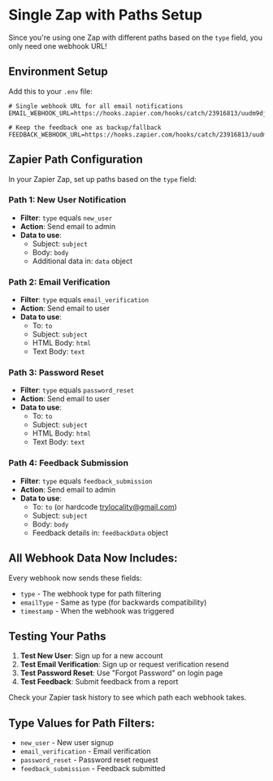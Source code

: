 # Single Zap with Paths Setup

Since you're using one Zap with different paths based on the `type` field, you only need one webhook URL!

## Environment Setup

Add this to your `.env` file:

```env
# Single webhook URL for all email notifications
EMAIL_WEBHOOK_URL=https://hooks.zapier.com/hooks/catch/23916813/uudm9dj/

# Keep the feedback one as backup/fallback
FEEDBACK_WEBHOOK_URL=https://hooks.zapier.com/hooks/catch/23916813/uudm9dj/
```

## Zapier Path Configuration

In your Zapier Zap, set up paths based on the `type` field:

### Path 1: New User Notification
- **Filter**: `type` equals `new_user`
- **Action**: Send email to admin
- **Data to use**:
  - Subject: `subject`
  - Body: `body`
  - Additional data in: `data` object

### Path 2: Email Verification
- **Filter**: `type` equals `email_verification`
- **Action**: Send email to user
- **Data to use**:
  - To: `to`
  - Subject: `subject`
  - HTML Body: `html`
  - Text Body: `text`

### Path 3: Password Reset
- **Filter**: `type` equals `password_reset`
- **Action**: Send email to user
- **Data to use**:
  - To: `to`
  - Subject: `subject`
  - HTML Body: `html`
  - Text Body: `text`

### Path 4: Feedback Submission
- **Filter**: `type` equals `feedback_submission`
- **Action**: Send email to admin
- **Data to use**:
  - To: `to` (or hardcode trylocality@gmail.com)
  - Subject: `subject`
  - Body: `body`
  - Feedback details in: `feedbackData` object

## All Webhook Data Now Includes:

Every webhook now sends these fields:
- `type` - The webhook type for path filtering
- `emailType` - Same as type (for backwards compatibility)
- `timestamp` - When the webhook was triggered

## Testing Your Paths

1. **Test New User**: Sign up for a new account
2. **Test Email Verification**: Sign up or request verification resend
3. **Test Password Reset**: Use "Forgot Password" on login page
4. **Test Feedback**: Submit feedback from a report

Check your Zapier task history to see which path each webhook takes.

## Type Values for Path Filters:
- `new_user` - New user signup
- `email_verification` - Email verification
- `password_reset` - Password reset request
- `feedback_submission` - Feedback submitted